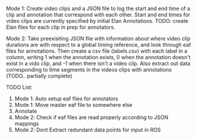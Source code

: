 Mode 1:
Create video clips and a JSON file to log the start and end time of a clip and annotation that correspond with each other. Start and end times for video clips are currently specified by initial Elan Annotations. TODO: create Elan files for each clip in prep for annotators.

Mode 2:
Take preexisiting JSON file with information about where video clip durations are with respect to a global timing reference, and look through eaf files for annotations. Then create a csv file (labels.csv) with each label in a column, writing 1 when the annotation exists, 0 when the annotation doesn't exist in a vido clip, and -1 when there isn't a video clip. Also extract out data corresponding to time segments in the videos clips with annotations (TODO.. partially complete)


TODO List:
1. Mode 1: Auto setup eaf flies for annotators
2. Mode 1: Move master eaf file to somewhere else
3. Annotate
4. Mode 2: Check if eaf files are read properly according to JSON mappings
5. Mode 2: Dont Extract redundant data points for input in ROS